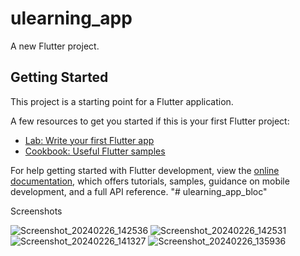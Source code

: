 # ulearning_app

A new Flutter project.

## Getting Started

This project is a starting point for a Flutter application.

A few resources to get you started if this is your first Flutter project:

- [Lab: Write your first Flutter app](https://docs.flutter.dev/get-started/codelab)
- [Cookbook: Useful Flutter samples](https://docs.flutter.dev/cookbook)

For help getting started with Flutter development, view the
[online documentation](https://docs.flutter.dev/), which offers tutorials,
samples, guidance on mobile development, and a full API reference.
"# ulearning_app_bloc" 

Screenshots

![Screenshot_20240226_142536](https://github.com/aristoreza13/ulearning_app_bloc/assets/91939188/e2f5aa5c-1fcc-4777-9ff2-e9dcd522a9d3)
![Screenshot_20240226_142531](https://github.com/aristoreza13/ulearning_app_bloc/assets/91939188/622a8cc3-c9a4-40e9-95a2-246195b3a332)
![Screenshot_20240226_141327](https://github.com/aristoreza13/ulearning_app_bloc/assets/91939188/e48c3e4c-e59f-4535-9bfc-79ecc5fbbf12)
![Screenshot_20240226_135936](https://github.com/aristoreza13/ulearning_app_bloc/assets/91939188/7246cdbb-31e3-48e2-addb-70bee8c486c6)
